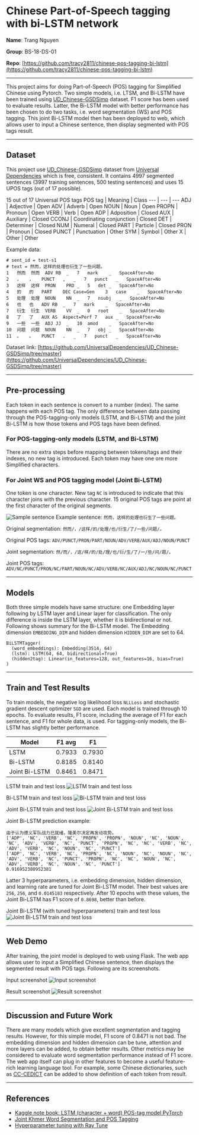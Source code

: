 # Chinese Part-of-Speech tagging with bi-LSTM network

**Name**: Trang Nguyen

**Group**: BS-18-DS-01

**Repo**: [https://github.com/tracy2811/chinese-pos-tagging-bi-lstm](https://github.com/tracy2811/chinese-pos-tagging-bi-lstm)

---

This project aims for doing Part-of-Speech (POS) tagging for Simplified Chinese using Pytorch. Two simple models, i.e. LTSM, and Bi-LSTM have been trained using [UD_Chinese-GSDSimp](https://github.com/UniversalDependencies/UD_Chinese-GSDSimp/tree/master) dataset. F1 score has been used to evaluate results. Latter, the Bi-LSTM model with better performance has been chosen to do two tasks, i.e. word segmentation (WS) and POS tagging. This joint Bi-LSTM model then has been deployed to web, which allows user to input a Chinese sentence, then display segmented with POS tags result.

---

## Dataset

This project use [UD_Chinese-GSDSimp](https://github.com/UniversalDependencies/UD_Chinese-GSDSimp/tree/master) dataset from [Universal Dependencies](https://universaldependencies.org) which is free, consistent. It contains 4997 segmented sentences (3997 training sentences, 500 testing sentences) and uses 15 UPOS tags (out of 17 possible).

15 out of 17 Universal POS tags
POS tag | Meaning | Class
--- | --- | ---
ADJ | Adjective | Open
ADV | Adverb | Open
NOUN | Noun | Open
PROPN | Pronoun | Open
VERB | Verb | Open
ADP | Adposition | Closed
AUX | Auxiliary | Closed
CCONJ | Coordinating conjunction | Closed
DET | Determiner | Closed
NUM | Numeral | Closed
PART | Particle | Closed
PRON | Pronoun | Closed
PUNCT | Punctuation | Other
SYM | Symbol | Other
X | Other | Other

Example data:

```
# sent_id = test-s1
# text = 然而，这样的处理也衍生了一些问题。
1	然而	然而	ADV	RB	_	7	mark	_	SpaceAfter=No
2	，	，	PUNCT	,	_	7	punct	_	SpaceAfter=No
3	这样	这样	PRON	PRD	_	5	det	_	SpaceAfter=No
4	的	的	PART	DEC	Case=Gen	3	case	_	SpaceAfter=No
5	处理	处理	NOUN	NN	_	7	nsubj	_	SpaceAfter=No
6	也	也	ADV	RB	_	7	mark	_	SpaceAfter=No
7	衍生	衍生	VERB	VV	_	0	root	_	SpaceAfter=No
8	了	了	AUX	AS	Aspect=Perf	7	aux	_	SpaceAfter=No
9	一些	一些	ADJ	JJ	_	10	amod	_	SpaceAfter=No
10	问题	问题	NOUN	NN	_	7	obj	_	SpaceAfter=No
11	。	。	PUNCT	.	_	7	punct	_	SpaceAfter=No
```

Dataset link: [https://github.com/UniversalDependencies/UD_Chinese-GSDSimp/tree/master](https://github.com/UniversalDependencies/UD_Chinese-GSDSimp/tree/master)

---

## Pre-processing

Each token in each sentence is convert to a number (index). The same happens with each POS tag. The only difference between data passing through the POS-tagging-only models (LSTM, and Bi-LSTM) and the joint Bi-LSTM is how those tokens and POS tags have been defined.

### For POS-tagging-only models (LSTM, and Bi-LSTM)

There are no extra steps before mapping between tokens/tags and their indexes, no new tag is introduced. Each token may have one ore more Simplified characters.

### For Joint WS and POS tagging model (Joint Bi-LSTM)

One token is one character. New tag `NC` is introduced to indicate that this character joins with the previous character. 15 original POS tags are point at the first character of the original segments.

![Sample sentence](./sample-sentence.png)
Example sentence: `然而，这样的处理也衍生了一些问题。`

Original segmentation: `然而/，/这样/的/处理/也/衍生/了/一些/问题/。`

Original POS tags: `ADV/PUNCT/PRON/PART/NOUN/ADV/VERB/AUX/ADJ/NOUN/PUNCT`

Joint segmentation: `然/而/，/这/样/的/处/理/也/衍/生/了/一/些/问/题/。`

Joint POS tags: `ADV/NC/PUNCT/PRON/NC/PART/NOUN/NC/ADV/VERB/NC/AUX/ADJ/NC/NOUN/NC/PUNCT`

---

## Models

Both three simple models have same structure: one Embedding layer following by LSTM layer and Linear layer for classification. The only difference is inside the LSTM layer, whether it is bidirectional or not. Following shows summary for the Bi-LSTM model. The Embedding dimension `EMBEDDING_DIM` and hidden dimension `HIDDEN_DIM` are set to 64.

```
BiLSTMTagger(
  (word_embeddings): Embedding(3514, 64)
  (lstm): LSTM(64, 64, bidirectional=True)
  (hidden2tag): Linear(in_features=128, out_features=16, bias=True)
)
```

---

## Train and Test Results

To train models, the negative log likelihood loss `NLLLoss` and stochastic gradient descent optimizer `SGD` are used. Each model is trained through 10 epochs. To evaluate results, F1 score, including the average of F1 for each sentence, and F1 for whole data, is used. For tagging-only models, the Bi-LSTM has slightly better performance.

| Model         | F1 avg | F1     |
| ------------- | ------ | ------ |
| LSTM          | 0.7933 | 0.7930 |
| Bi-LSTM       | 0.8185 | 0.8140 |
| Joint Bi-LSTM | 0.8461 | 0.8471 |

LSTM train and test loss
![LSTM train and test loss](./LSTM_Loss.svg)

Bi-LSTM train and test loss
![Bi-LSTM train and test loss](./BiLSTM_Loss.svg)

Joint Bi-LSTM train and test loss
![Joint Bi-LSTM train and test loss](./JointBiLSTM_Loss.svg)

Joint Bi-LSTM prediction example:

```
由于认为德义军队战力已就绪，隆美尔决定再发动攻势。
['ADP', 'NC', 'VERB', 'NC', 'PROPN', 'PROPN', 'NOUN', 'NC', 'NOUN', 'NC', 'ADV', 'VERB', 'NC', 'PUNCT', 'PROPN', 'NC', 'NC', 'VERB', 'NC', 'ADV', 'VERB', 'NC', 'NOUN', 'NC', 'PUNCT']
['ADP', 'NC', 'VERB', 'NC', 'PROPN', 'NC', 'NOUN', 'NC', 'NOUN', 'NC', 'ADV', 'VERB', 'NC', 'PUNCT', 'PROPN', 'NC', 'NC', 'NOUN', 'NC', 'ADV', 'VERB', 'NC', 'NOUN', 'NC', 'PUNCT']
0.916952380952381
```

Latter 3 hyperparameters, i.e. embedding dimension, hidden dimension, and learning rate are tuned for Joint Bi-LSTM model. Their best values are `256`, `256`, and `0.0145183` respectively. After 10 epochs with these values, the Joint Bi-LSTM has F1 score of `0.8698`, better than before.

Joint Bi-LSTM (with tuned hyperparameters) train and test loss
![Joint Bi-LSTM train and test loss](./Tuned_JointBiLSTM_Loss.svg)

---

## Web Demo

After training, the joint model is deployed to web using Flask. The web app allows user to input a Simplified Chinese sentence, then displays the segmented result with POS tags. Following are its screenshots.

Input screenshot
![Input screenshot](./demo-input.png)

Result screenshot
![Result screenshot](./demo-result.png)

---

## Discussion and Future Work

There are many models which give excellent segmentation and tagging results. However, for this simple model, F1 score of 0.8471 is not bad. The embedding dimension and hidden dimension can be tune, attention and more layers can be added, to obtain better results. Other metrics may be considered to evaluate word segmentation performance instead of F1 score. The web app itself can plug in other features to become a useful feature-rich learning language tool. For example, some Chinese dictionaries, such as [CC-CEDICT](https://www.mdbg.net/chinese/dictionary?page=cedict) can be added to show definition of each token from result.

---

## References

- [Kaggle note book: LSTM (character + word) POS-tag model PyTorch ](https://www.kaggle.com/krishanudb/lstm-character-word-pos-tag-model-pytorch)
- [Joint Khmer Word Segmentation and POS Tagging](https://towardsdatascience.com/joint-khmer-word-segmentation-and-pos-tagging-cad650e78d30)
- [Hyperparameter tuning with Ray Tune](https://pytorch.org/tutorials/beginner/hyperparameter_tuning_tutorial.html)
